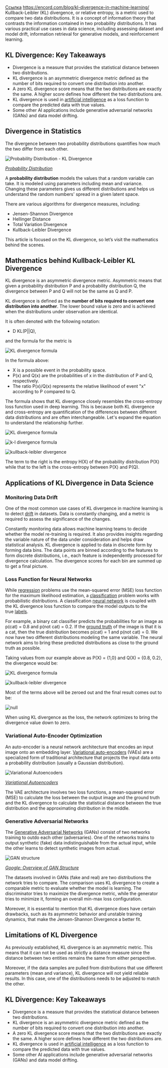 [Ссылка](https://habr.com/ru/articles/484756/)
https://encord.com/blog/kl-divergence-in-machine-learning/
Kullback-Leibler (KL) divergence, or relative entropy, is a metric used to compare two data distributions. It is a concept of information theory that contrasts the information contained in two probability distributions. It has various practical use cases in data science, including assessing dataset and model drift, information retrieval for generative models, and reinforcement learning.

## KL Divergence: Key Takeaways

- Divergence is a measure that provides the statistical distance between two distributions.
- KL divergence is an asymmetric divergence metric defined as the number of bits required to convert one distribution into another.
- A zero KL divergence score means that the two distributions are exactly the same. A higher score defines how different the two distributions are.
- KL divergence is used in [artificial intelligence](https://encord.com/glossary/artificial-intelligence-definition/) as a loss function to compare the predicted data with true values.
- Some other AI applications include generative adversarial networks (GANs) and data model drifting.
## Divergence in Statistics

The divergence between two probability distributions quantifies how much the two differ from each other.

![Probability Distribution - KL Divergence](https://images.prismic.io/encord/83d843a9-29ed-43a8-8e81-7e6ca47065d1_image11.png?auto=compress,format)

_[Probability Distribution](https://en.wikipedia.org/wiki/Probability_distribution)_

A **probability distribution** models the values that a random variable can take. It is modeled using parameters including mean and variance. Changing these parameters gives us different distributions and helps us understand the random numbers' spread in a given latent space.

There are various algorithms for divergence measures, including:

- Jensen-Shannon Divergence
- Hellinger Distance
- Total Variation Divergence
- Kullback-Leibler Divergence

This article is focused on the KL divergence, so let’s visit the mathematics behind the scenes.
## Mathematics behind Kullback-Leibler KL Divergence

KL divergence is an asymmetric divergence metric. Asymmetric means that given a probability distribution P and a probability distribution Q, the divergence between P and Q will not be the same as Q and P.

KL divergence is defined as the **number of bits required to convert one distribution into another**. The lower bound value is zero and is achieved when the distributions under observation are identical.

It is often denoted with the following notation:

- D KL(P||Q),

and the formula for the metric is

![KL divergence formula](https://images.prismic.io/encord/2144fb99-bf6e-483a-a586-be1630ddf1a3_Formula+19.jpg?auto=compress,format)

In the formula above:

- X is a possible event in the probability space.
- P(x) and Q(x) are the probabilities of x in the distribution of P and Q, respectively.
- The ratio P(x)/Q(x) represents the relative likelihood of event "x" according to P compared to Q.

The formula shows that KL divergence closely resembles the cross-entropy loss function used in deep learning. This is because both KL divergence and cross-entropy are quantification of the differences between different data distributions and are often interchangeable. Let's expand the equation to understand the relationship further.

![KL divergence formula](https://images.prismic.io/encord/7fca374a-5b52-4265-8994-464d7d5c6d15_Formula+20.jpg?auto=compress,format)

![k-l divergence formula](https://images.prismic.io/encord/017b2223-7765-46e1-a837-deb85723c0ff_Formula+21.jpg?auto=compress,format)

![kullback-leibler divergence](https://images.prismic.io/encord/1f0e5e5b-a6b5-4870-b7fc-80fad19e87f9_Formula+23.jpg?auto=compress,format)

The term to the right is the entropy H(X) of the probability distribution P(X) while that to the left is the cross-entropy between P(X) and P(Q).

## Applications of KL Divergence in Data Science

### Monitoring Data Drift

One of the most common use cases of KL divergence in machine learning is to detect [drift](https://encord.com/glossary/data-drift-definition/) in datasets. Data is constantly changing, and a metric is required to assess the significance of the changes.

Constantly monitoring data allows machine learning teams to decide whether the model re-training is required. It also provides insights regarding the variable nature of the data under consideration and helps draw statistical analysis.
KL divergence is applied to data in discrete form by forming data bins. The data points are binned according to the features to form discrete distributions, i.e., each feature is independently processed for divergence calculation. The divergence scores for each bin are summed up to get a final picture.

### Loss Function for Neural Networks

While [regression](https://encord.com/glossary/ai-regression-definition/) problems use the mean-squared error (MSE) loss function for the maximum likelihood estimation, a [classification](https://encord.com/glossary/classification-definition/) problem works with probabilistic distributions. A classification [neural network](https://encord.com/glossary/neural-networks-definition/) is coupled with the KL divergence loss function to compare the model outputs to the true [labels](https://encord.com/glossary/label-definition/). 

For example, a binary cat classifier predicts the probabilities for an image as p(cat) = 0.8 and p(not cat) = 0.2. If the [ground truth](https://encord.com/glossary/ground-truth-definition/) of the image is that it is a cat, then the true distribution becomes p(cat) = 1 and p(not cat) = 0. We now have two different distributions modeling the same variable. The neural network aims to bring these predicted distributions as close to the ground truth as possible.

Taking values from our example above as P(X) = {1,0} and Q(X) = {0.8, 0.2}, the divergence would be:
  
![KL divergence formula](https://images.prismic.io/encord/4662ace7-06cb-4bca-af23-a0bf20b061d2_Formula+24.jpg?auto=compress,format)

![kullback-leibler divergence](https://images.prismic.io/encord/808da299-d5f8-43f9-8d35-4d12b195dbdb_Formula+25.jpg?auto=compress,format)

Most of the terms above will be zeroed out and the final result comes out to be:

![null](https://images.prismic.io/encord/7472e0d1-3ada-4751-9ba3-b266cfac52c6_Formula+26.jpg?auto=compress,format)

When using KL divergence as the loss, the network optimizes to bring the divergence value down to zero.

### Variational Auto-Encoder Optimization

An auto-encoder is a neural network architecture that encodes an input image onto an embedding layer. [Variational auto-encoders](https://arxiv.org/abs/1312.6114v10) (VAEs) are a specialized form of traditional architecture that projects the input data onto a probability distribution (usually a Gaussian distribution).

![Variational Autoencoders](https://images.prismic.io/encord/4540086f-3fcd-4294-83d7-d758178bc2bb_image10.png?auto=compress,format)

_[Variational Autoencoders](https://data-science-blog.com/blog/2022/04/19/variational-autoencoders/)_

The VAE architecture involves two loss functions, a mean-squared error (MSE) to calculate the loss between the output image and the ground truth and the KL divergence to calculate the statistical distance between the true distribution and the approximating distribution in the middle.

### Generative Adversarial Networks

The [Generative Adversarial Networks](https://arxiv.org/abs/1406.2661) (GANs) consist of two networks training to outdo each other (adversaries). One of the networks trains to output synthetic (fake) data indistinguishable from the actual input, while the other learns to detect synthetic images from actual.

![GAN structure](https://images.prismic.io/encord/e1735a64-319a-493c-b970-80768ac8f5d1_image9.png?auto=compress,format)

_[Google: Overview of GAN Structure](https://developers.google.com/machine-learning/gan/gan_structure)_

The datasets involved in GANs (fake and real) are two distributions the network tries to compare. The comparison uses KL divergence to create a comparable metric to evaluate whether the model is learning. The discriminator tries to maximize the divergence metric, while the generator tries to minimize it, forming an overall min-max loss configuration.

Moreover, it is essential to mention that KL divergence does have certain drawbacks, such as its asymmetric behavior and unstable training dynamics, that make the Jensen-Shannon Divergence a better fit.

## Limitations of KL Divergence

As previously established, KL divergence is an asymmetric metric. This means that it can not be used as strictly a distance measure since the distance between two entities remains the same from either perspective.

Moreover, if the data samples are pulled from distributions that use different parameters (mean and variance), KL divergence will not yield reliable results. In this case, one of the distributions needs to be adjusted to match the other.

## KL Divergence: Key Takeaways

- Divergence is a measure that provides the statistical distance between two distributions.
- KL divergence is an asymmetric divergence metric defined as the number of bits required to convert one distribution into another.
- A zero KL divergence score means that the two distributions are exactly the same. A higher score defines how different the two distributions are.
- KL divergence is used in [artificial intelligence](https://encord.com/glossary/artificial-intelligence-definition/) as a loss function to compare the predicted data with true values.
- Some other AI applications include generative adversarial networks (GANs) and data model drifting.
